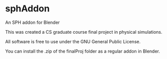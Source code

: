# sphAddon
An SPH addon for Blender

This was created a CS graduate course final project in physical simulations.

All software is free to use under the GNU General Public License.

You can install the .zip of the finalProj folder as a regular addon in Blender.

